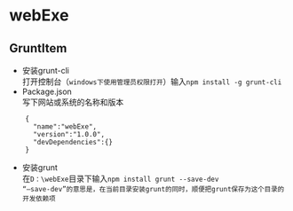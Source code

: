 # webExe
## GruntItem
* 安装grunt-cli<br>
打开控制台（`windows下使用管理员权限打开`）输入`npm install -g grunt-cli`<br>
* Package.json<br>
写下网站或系统的名称和版本
```
    {
      "name":"webExe",
      "version":"1.0.0",
      "devDependencies":{}
    }
```
* 安装grunt<br>
在`D：\webExe`目录下输入`npm install grunt --save-dev`<br>
`“—save-dev”的意思是，在当前目录安装grunt的同时，顺便把grunt保存为这个目录的开发依赖项`
